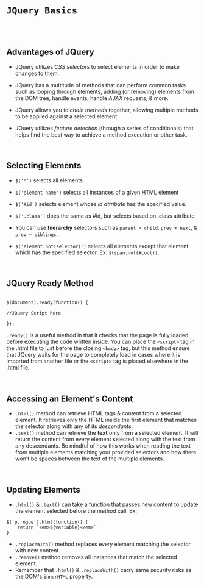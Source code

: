 
# `JQuery Basics`

  

<br><br>

  

## Advantages of JQuery

  

* JQuery utilizes *CSS selectors* to select elements in order to make changes to them.

* JQuery has a multitude of methods that can perform common tasks such as looping through elements, adding (or removing) elements from the DOM tree, handle events, handle *AJAX* requests, & more.

* JQuery allows you to *chain methods* together, allowing multiple methods to be applied against a selected element.

* JQuery utilizes *feature detection* (through a series of conditionals) that helps find the best way to achieve a method execution or other task.

  

<br>

  

## Selecting Elements

  

*  `$('*')` selects all elements

*  `$('element name')` selects all instances of a given HTML element

*  `$('#id')` selects element whose *id attribute* has the specified value.

*  `$('.class')` does the same as #id, but selects based on .class attribute.

* You can use **hierarchy** selectors such as `parent > child`, `prev + next`, & `prev ~ siblings`.

*  `$('element:not(selector)')` selects all elements except that element which has the specified selector. Ex: `$(span:not(#cool))`.

  

<br>

  

## JQuery Ready Method

```

$(document).ready(function() {

//JQuery Script here

});

```

`.ready()` is a useful method in that it checks that the page is fully loaded before executing the code written inside. You can place the `<script>` tag in the .html file to just before the closing `<body>` tag, but this method ensure that JQuery waits for the page to completely load in cases where it is imported from another file or the `<script>` tag is placed elsewhere in the .html file.

<br>

## Accessing an Element's Content

* `.html()` method can retrieve HTML tags & content from a selected element. It retrieves only the HTML inside the first element that matches the selector along with any of its *descendants*.
* `.text()` method can retrieve the **text** only from a selected element. It will return the content from every element selected along with the text from any descendants. Be mindful of how this works when reading the text from multiple elements matching your provided selectors and how there won't be spaces between the text of the multiple elements.

<br>

## Updating Elements

* `.html()` & `.text()` can take a function that passes new content to update the element selected before the method call. Ex:
```
$('p.rogue').html(function() {
	return `<em>${variable}</em>`
}
```

* `.replaceWith()` method replaces every element matching the selector with new content.
* `.remove()` method removes all instances that match the selected element.
* Remember that `.html()` & `.replaceWith()` carry same security risks as the DOM's `innerHTML` property.